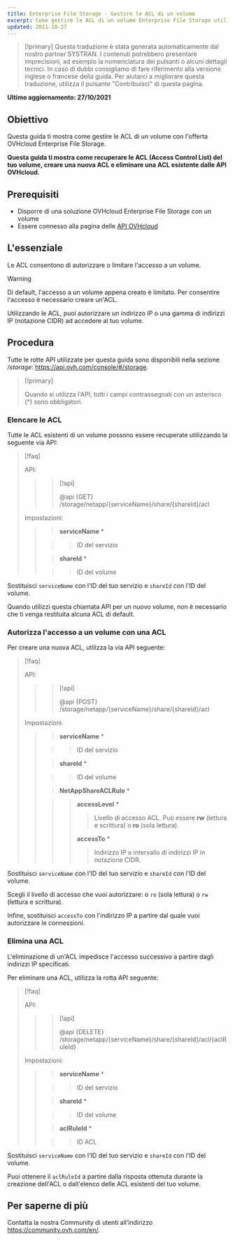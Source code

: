 ```yaml
---
title: Enterprise File Storage - Gestire le ACL di un volume
excerpt: Come gestire le ACL di un volume Enterprise File Storage utilizzando le API OVHcloud
updated: 2021-10-27
---
```


> [!primary]
> Questa traduzione è stata generata automaticamente dal nostro partner SYSTRAN. I contenuti potrebbero presentare imprecisioni, ad esempio la nomenclatura dei pulsanti o alcuni dettagli tecnici. In caso di dubbi consigliamo di fare riferimento alla versione inglese o francese della guida. Per aiutarci a migliorare questa traduzione, utilizza il pulsante "Contribuisci" di questa pagina.

**Ultimo aggiornamento: 27/10/2021**

## Obiettivo

Questa guida ti mostra come gestire le ACL di un volume con l'offerta OVHcloud Enterprise File Storage.

**Questa guida ti mostra come recuperare le ACL (Access Control List) del tuo volume, creare una nuova ACL e eliminare una ACL esistente dalle API OVHcloud.**

## Prerequisiti

- Disporre di una soluzione OVHcloud Enterprise File Storage con un volume
- Essere connesso alla pagina delle [API OVHcloud](https://api.ovh.com/)

## L'essenziale

Le ACL consentono di autorizzare o limitare l'accesso a un volume.

> [!warning]
>
> Di default, l'accesso a un volume appena creato è limitato. Per consentire l'accesso è necessario creare un'ACL.
>

Utilizzando le ACL, puoi autorizzare un indirizzo IP o una gamma di indirizzi IP (notazione CIDR) ad accedere al tuo volume.

## Procedura

Tutte le rotte API utilizzate per questa guida sono disponibili nella sezione */storage*: <https://api.ovh.com/console/#/storage>.

> [!primary]
>
> Quando si utilizza l'API, tutti i campi contrassegnati con un asterisco (\*) sono obbligatori.
>

### Elencare le ACL

Tutte le ACL esistenti di un volume possono essere recuperate utilizzando la seguente via API:

> [!faq]
>
> API:
>
>> > [!api]
>> >
>> > @api {GET} /storage/netapp/{serviceName}/share/{shareId}/acl
>> >
>>
>
> Impostazioni:
>
>> > **serviceName** *
>>
>> >> ID del servizio
>>
>> > **shareId** *
>>
>> >> ID del volume
>

Sostituisci `serviceName` con l'ID del tuo servizio e `shareId` con l'ID del volume.

Quando utilizzi questa chiamata API per un nuovo volume, non è necessario che ti venga restituita alcuna ACL di default.

### Autorizza l'accesso a un volume con una ACL

Per creare una nuova ACL, utilizza la via API seguente:

> [!faq]
>
> API:
>
>> > [!api]
>> >
>> > @api {POST} /storage/netapp/{serviceName}/share/{shareId}/acl
>> >
>>
>
> Impostazioni:
>
>> > **serviceName** *
>>
>> >> ID del servizio
>>
>> > **shareId** *
>>
>> >> ID del volume
>>
>> > **NetAppShareACLRule** *
>>
>> >> **accessLevel** *
>> >>
>> >> > Livello di accesso ACL. Può essere **rw** (lettura e scrittura) o **ro** (sola lettura).
>> >>
>> >> **accessTo** *
>> >>
>> >> > Indirizzo IP o intervallo di indirizzi IP in notazione CIDR.
>

Sostituisci `serviceName` con l'ID del tuo servizio e `shareId` con l'ID del volume.

Scegli il livello di accesso che vuoi autorizzare: o `ro` (sola lettura) o `rw` (lettura e scrittura).

Infine, sostituisci `accessTo` con l'indirizzo IP a partire dal quale vuoi autorizzare le connessioni.

### Elimina una ACL

L'eliminazione di un'ACL impedisce l'accesso successivo a partire dagli indirizzi IP specificati.

Per eliminare una ACL, utilizza la rotta API seguente:

> [!faq]
>
> API:
>
>> > [!api]
>> >
>> > @api {DELETE} /storage/netapp/{serviceName}/share/{shareId}/acl/{aclRuleId}
>> >
>>
>
> Impostazioni:
>
>> > **serviceName** *
>>
>> >> ID del servizio
>>
>> > **shareId** *
>>
>> >> ID del volume
>>
>> > **aclRuleId** *
>>
>> >> ID ACL
>

Sostituisci `serviceName` con l'ID del tuo servizio e `shareId` con l'ID del volume.

Puoi ottenere il `aclRuleId` a partire dalla risposta ottenuta durante la creazione dell'ACL o dall'elenco delle ACL esistenti del tuo volume.

## Per saperne di più

Contatta la nostra Community di utenti all’indirizzo <https://community.ovh.com/en/>.
